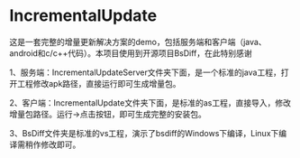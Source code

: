 # IncrementalUpdate
这是一套完整的增量更新解决方案的demo，包括服务端和客户端（java、android和c/c++代码）。本项目使用到开源项目BsDiff，在此特别感谢

1、服务端：IncrementalUpdateServer文件夹下面，是一个标准的java工程，打开工程修改apk路径，直接运行即可生成增量包。

2、客户端：IncrementalUpdate文件夹下面，是标准的as工程，直接导入，修改增量包路径。运行->点击按钮，即可生成完整的安装包。

3、BsDiff文件夹是标准的vs工程，演示了bsdiff的Windows下编译，Linux下编译需稍作修改即可。